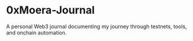 # 0xMoera-Journal
A personal Web3 journal documenting my journey through testnets, tools, and onchain automation.
